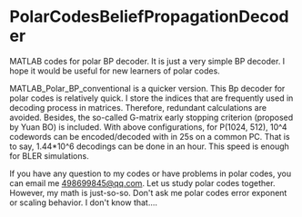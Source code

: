 # PolarCodesBeliefPropagationDecoder
MATLAB codes for polar BP decoder. It is just a very simple BP decoder. I hope it would be useful for new learners of polar codes.

MATLAB_Polar_BP_conventional is a quicker version.
This Bp decoder for polar codes is relatively quick.
I store the indices that are frequently used in decoding process in matrices. Therefore, redundant calculations are avoided.
Besides, the so-called G-matrix early stopping criterion (proposed by Yuan BO) is included.
With above configurations, for P(1024, 512), 10^4 codewords can be encoded/decoded with in 25s on a common PC. 
That is to say, 1.44*10^6 decodings can be done in an hour. This speed is enough for BLER simulations.

If you have any question to my codes or have problems in polar codes, you can email me 498699845@qq.com.
Let us study polar codes together.
However, my math is just-so-so. Don't ask me polar codes error exponent or scaling behavior. I don't know that....
